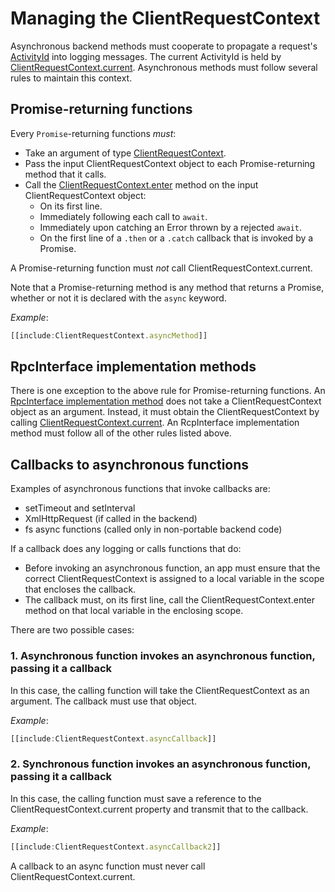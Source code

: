 # Managing the ClientRequestContext

Asynchronous backend methods must cooperate to propagate a request's [ActivityId](../../learning/RpcInterface.md#logging-and-activityids) into logging messages. The current ActivityId is held by [ClientRequestContext.current]($bentley). Asynchronous methods must follow several rules to maintain this context.

## Promise-returning functions

Every `Promise`-returning functions *must*:

* Take an argument of type [ClientRequestContext]($bentley).
* Pass the input ClientRequestContext object to each Promise-returning method that it calls.
* Call the [ClientRequestContext.enter]($bentley) method on the input ClientRequestContext object:
  * On its first line.
  * Immediately following each call to `await`.
  * Immediately upon catching an Error thrown by a rejected `await`.
  * On the first line of a `.then` or a `.catch` callback that is invoked by a Promise.

A Promise-returning function must *not* call ClientRequestContext.current.

Note that a Promise-returning method is any method that returns a Promise, whether or not it is declared with the `async` keyword.

*Example*:

``` ts
[[include:ClientRequestContext.asyncMethod]]
```

## RpcInterface implementation methods

There is one exception to the above rule for Promise-returning functions. An [RpcInterface implementation method](../RpcInterface.md#server-implementation) does not take a ClientRequestContext object as an argument. Instead, it must obtain the ClientRequestContext by calling [ClientRequestContext.current]($bentley). An RcpInterface implementation method must follow all of the other rules listed above.

## Callbacks to asynchronous functions

Examples of asynchronous functions that invoke callbacks are:

* setTimeout and setInterval
* XmlHttpRequest (if called in the backend)
* fs async functions (called only in non-portable backend code)

If a callback does any logging or calls functions that do:

* Before invoking an asynchronous function, an app must ensure that the correct ClientRequestContext is assigned to a local variable in the scope that encloses the callback.
* The callback must, on its first line, call the ClientRequestContext.enter method on that local variable in the enclosing scope.

There are two possible cases:

### 1. Asynchronous function invokes an asynchronous function, passing it a callback

In this case, the calling function will take the ClientRequestContext as an argument. The callback must use that object.

*Example*:

``` ts
[[include:ClientRequestContext.asyncCallback]]
```

### 2. Synchronous function invokes an asynchronous function, passing it a callback

In this case, the calling function must save a reference to the ClientRequestContext.current property and transmit that to the callback.

*Example*:

``` ts
[[include:ClientRequestContext.asyncCallback2]]
```

A callback to an async function must never call ClientRequestContext.current.
